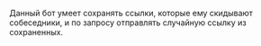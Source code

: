 Данный бот умеет сохранять ссылки, которые ему скидывают собеседники, и по запросу отправлять случайную ссылку из сохраненных.